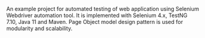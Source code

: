 An example project for automated testing of web application using Selenium Webdriver automation tool. 
It is implemented with Selenium 4.x, TestNG 7.10, Java 11 and Maven. 
Page Object model design pattern is used for modularity and scalability.
